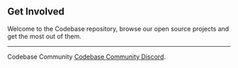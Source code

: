 ## Get Involved

Welcome to the Codebase repository, browse our open source projects and get the most out of them.

----

Codebase Community [Codebase Community Discord](https://discord.gg/j2ksUwfk7V).
